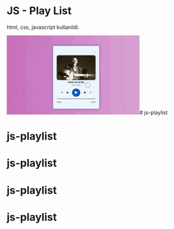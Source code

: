 <h1> JS - Play List </h1>

<p>html, css, javascript kullanildi.</p>

<img src="assets/WhatsApp GIF 2024-04-01 at 17.12.51.gif"/># js-playlist
# js-playlist
# js-playlist
# js-playlist
# js-playlist
